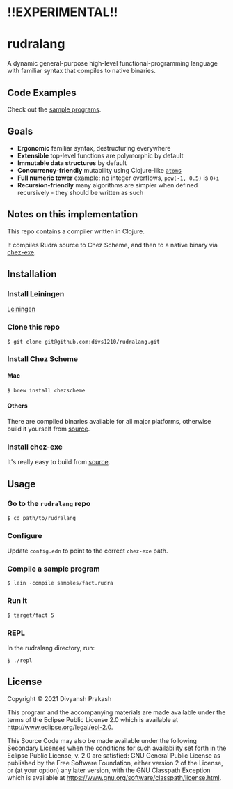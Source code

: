 # !!EXPERIMENTAL!!

# rudralang

A dynamic general-purpose high-level functional-programming language with familiar syntax that compiles to native binaries.

## Code Examples

Check out the [sample programs](samples/).

## Goals

- **Ergonomic** familiar syntax, destructuring everywhere
- **Extensible** top-level functions are polymorphic by default
- **Immutable data structures** by default
- **Concurrency-friendly** mutability using Clojure-like [`atom`s](https://clojuredocs.org/clojure.core/atom)
- **Full numeric tower** example: no integer overflows, `pow(-1, 0.5)` is `0+i`
- **Recursion-friendly** many algorithms are simpler when defined recursively - they should be written as such

## Notes on this implementation

This repo contains a compiler written in Clojure.

It compiles Rudra source to Chez Scheme, and then to a native binary via [chez-exe](https://github.com/gwatt/chez-exe).

## Installation

### Install Leiningen

[Leiningen](https://leiningen.org)

### Clone this repo

```
$ git clone git@github.com:divs1210/rudralang.git
```

### Install Chez Scheme

#### Mac

```
$ brew install chezscheme
```

#### Others

There are compiled binaries available for all major platforms, otherwise build it yourself from [source](https://github.com/cisco/ChezScheme).

### Install chez-exe

It's really easy to build from [source](https://github.com/gwatt/chez-exe).

## Usage

### Go to the `rudralang` repo

```
$ cd path/to/rudralang
```

### Configure

Update `config.edn` to point to the correct `chez-exe` path.

### Compile a sample program

```
$ lein -compile samples/fact.rudra
```

### Run it

```
$ target/fact 5
```

### REPL

In the rudralang directory, run:

```
$ ./repl
```

## License

Copyright © 2021 Divyansh Prakash

This program and the accompanying materials are made available under the
terms of the Eclipse Public License 2.0 which is available at
http://www.eclipse.org/legal/epl-2.0.

This Source Code may also be made available under the following Secondary
Licenses when the conditions for such availability set forth in the Eclipse
Public License, v. 2.0 are satisfied: GNU General Public License as published by
the Free Software Foundation, either version 2 of the License, or (at your
option) any later version, with the GNU Classpath Exception which is available
at https://www.gnu.org/software/classpath/license.html.
